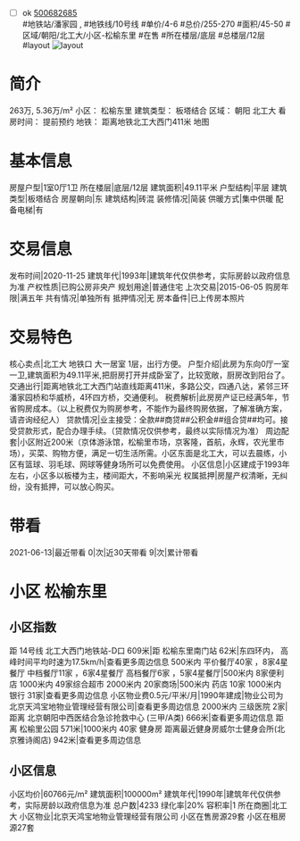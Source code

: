 - [ ] ok [500682685](https://bj.5i5j.com/ershoufang/500682685.html)  
 #地铁站/潘家园 ,  #地铁线/10号线
#单价/4-6 #总价/255-270 #面积/45-50   #区域/朝阳/北工大/小区-松榆东里 #在售 #所在楼层/底层 #总楼层/12层 #layout 
![layout](http://image2.5i5j.com//group1/M00/EB/5D/CgqJMV7BK9-AR3NMAAR1jSsj9e8228.jpg_P5.jpg) 
# 简介 
 263万,  5.36万/m² 
小区： 松榆东里
建筑类型： 板塔结合
区域： 朝阳 北工大
看房时间： 提前预约
地铁： 距离地铁北工大西门411米 地图
# 基本信息 
 房屋户型|1室0厅1卫
所在楼层|底层/12层
建筑面积|49.11平米
户型结构|平层
建筑类型|板塔结合
房屋朝向|东
建筑结构|砖混
装修情况|简装
供暖方式|集中供暖
配备电梯|有
# 交易信息 
 发布时间|2020-11-25
建筑年代|1993年|建筑年代仅供参考，实际房龄以政府信息为准
产权性质|已购公房非央产
规划用途|普通住宅
上次交易|2015-06-05
购房年限|满五年
共有情况|单独所有
抵押情况|无
房本备件|已上传房本照片
# 交易特色 
 核心卖点|北工大 地铁口 大一居室 1层，出行方便。
户型介绍|此房为东向0厅一室一卫,建筑面积为49.11平米,把厨房打开并成卧室了，比较宽敞，厨房改到阳台了。
交通出行|距离地铁北工大西门站直线距离411米，多路公交，四通八达，紧邻三环潘家园桥和华威桥，4环四方桥，交通便利。
税费解析|此房房产证已经满5年，节省购房成本。（以上税费仅为购房参考，不能作为最终购房依据，了解准确方案，请咨询经纪人）
贷款情况|业主接受：全款##商贷##公积金##组合贷##均可。接受贷款形式，配合办理手续。（贷款情况仅供参考，最终以实际情况为准）
周边配套|小区附近200米（京体游泳馆，松榆里市场，京客隆，首航，永辉，农光里市场），买菜、购物方便，满足一切生活所需。小区东面是北工大，可以去晨练，小区有篮球、羽毛球、网球等健身场所可以免费使用。
小区信息|小区建成于1993年左右，小区多以板楼为主，楼间距大，不影响采光
权属抵押|房屋产权清晰，无纠纷，没有抵押，可以放心购买。
# 带看 
 2021-06-13|最近带看	 0|次|近30天带看	 9|次|累计带看
# 小区 松榆东里
## 小区指数 
 距 14号线 北工大西门地铁站-D口 609米|距 松榆东里南门站 62米|东四环内， 高峰时间平均时速为17.5km/h|查看更多周边信息
500米内 平价餐厅40家 ，8家4星餐厅
中档餐厅11家 ，6家4星餐厅
高档餐厅6家 ，5家4星餐厅|500米内 8家便利店
1000米内 49家综合超市
2000米内 20家商场|500米内 药店 10家
1000米内 银行 31家|查看更多周边信息
小区物业费0.5元/平米/月|1990年建成|物业公司为北京天鸿宝地物业管理经营有限公司|查看更多周边信息
2000米内 三级医院 2家|距离 北京朝阳中西医结合急诊抢救中心 (三甲/A类) 666米|查看更多周边信息
距离 松榆里公园 571米|1000米内 40家 健身房
距离最近健身房威尔士健身会所(北京雅诗阁店) 942米|查看更多周边信息
## 小区信息 
 小区均价|60766元/m²
建筑面积|100000m²
建筑年代|1990年|建筑年代仅供参考，实际房龄以政府信息为准
总户数|4233
绿化率|20%
容积率|1
所在商圈|北工大
小区物业|北京天鸿宝地物业管理经营有限公司
小区在售房源29套
小区在租房源27套
